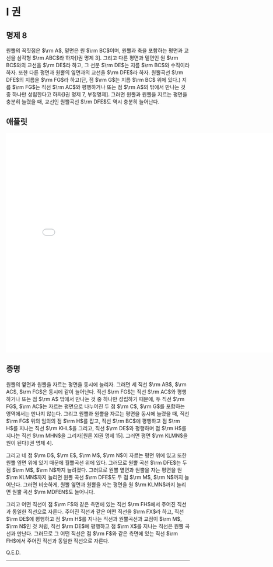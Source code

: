 # I 권

## 명제 8

원뿔의 꼭짓점은 $\rm A$, 밑면은 원 $\rm BC$이며, 원뿔과 축을 포함하는 평면과 교선을 삼각형 $\rm ABC$라 하자[I권 명제 3]. 그리고 다른 평면과 밑면인 원 $\rm BC$와의 교선을 $\rm DE$라 하고, 그 선분 $\rm DE$는 지름 $\rm BC$와 수직이라 하자. 또한 다른 평면과 원뿔의 옆면과의 교선을 $\rm DFE$라 하자. 원뿔곡선 $\rm DFE$의 지름을 $\rm FG$라 하고(단, 점 $\rm G$는 지름 $\rm BC$ 위에 있다.) 지름 $\rm FG$는 직선 $\rm AC$와 평행하거나 또는 점 $\rm A$의 밖에서 만나는 것 중 하나만 성립한다고 하자[I권 명제 7, 부정명제]. 그러면 원뿔과 원뿔을 지르는 평면을 충분히 늘렸을 때, 교선인 원뿔곡선 $\rm DFE$도 역시 충분히 늘어난다.

## 애플릿

<iframe
src="./GGB_Html/Prop_8_Book_I_Apollonius.html"
width="800"
height="600"
frameborder="0"
framespacing="0"
marginheight="0"
marginwidth="0"
scrolling="no"
vspace="0"></iframe>

## 증명

원뿔의 옆면과 원뿔을 자르는 평면을 동시에 늘리자. 그러면 세 직선 $\rm AB$, $\rm AC$, $\rm FG$은 동시에 같이 늘어난다. 직선 $\rm FG$는 직선 $\rm AC$와 평행하거나 또는 점 $\rm A$ 밖에서 만나는 것 중 하나만 성립하기 때문에, 두 직선 $\rm FG$, $\rm AC$는 자르는 평면으로 나누어진 두 점 $\rm C$, $\rm G$를 포함하는 영역에서는 만나지 않는다. 그리고 원뿔과 원뿔을 자르는 평면을 동시에 늘렸을 때, 직선 $\rm FG$ 위의 임의의 점 $\rm H$를 잡고, 직선 $\rm BC$에 평행하고 점 $\rm H$를 지나는 직선 $\rm KHL$을 그리고, 직선 $\rm DE$와 평행하며 점 $\rm H$를 지나는 직선 $\rm MHN$을 그리자[원론 XI권 명제 15]. 그러면 평면 $\rm KLMN$을 원이 된다[I권 명제 4].

그리고 네 점 $\rm D$, $\rm E$, $\rm M$, $\rm N$이 자르는 평면 위에 있고 또한 원뿔 옆면 위에 있기 때문에 월뿔곡선 위에 있다. 그러므로 원뿔 곡선 $\rm DFE$는 두 점 $\rm M$, $\rm N$까지 늘려졌다. 그러므로 원뽈 옆면과 원뿔을 자는 평면을 원 $\rm KLMN$까지 늘리면 원뽈 곡선 $\rm DFE$도 두 점 $\rm M$, $\rm N$까지 늘어난다. 그러면 비숫하게, 원뽈 옆면과 원뿔을 자는 평면을 원 $\rm KLMN$까지 늘리면 원뿔 곡선 $\rm MDFEN$도 늘어니다.

그리고 어떤 직선이 점 $\rm F$와 같은 측면에 있는 직선 $\rm FH$에서 주어진 직선과 동일한 직선으로 자른다. 주어진 직선과 같은 어떤 직선을 $\rm FX$라 하고, 직선 $\rm DE$에 평행하고 점 $\rm H$를 지나는 직선과 원뿔곡선과 교점이 $\rm M$, $\rm N$인 것 처럼, 직선 $\rm DE$에 평행하고 점 $\rm X$를 지나는 직선은 원뿔 곡선과 만난다. 그러므로 그 어떤 직선은 점 $\rm F$와 같은 측면에 있는 직선 $\rm FH$에서 주어진 직선과 동일한 직선으로 자른다.

Q.E.D.

---
